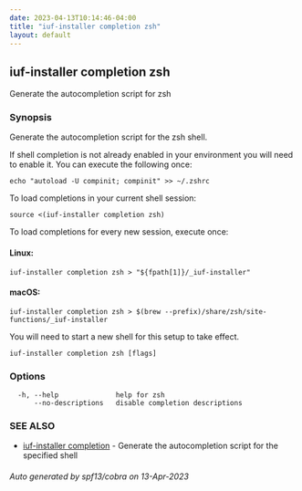 ```yaml
---
date: 2023-04-13T10:14:46-04:00
title: "iuf-installer completion zsh"
layout: default
---
```

## iuf-installer completion zsh

Generate the autocompletion script for zsh

### Synopsis

Generate the autocompletion script for the zsh shell.

If shell completion is not already enabled in your environment you will need
to enable it.  You can execute the following once:

	echo "autoload -U compinit; compinit" >> ~/.zshrc

To load completions in your current shell session:

	source <(iuf-installer completion zsh)

To load completions for every new session, execute once:

#### Linux:

	iuf-installer completion zsh > "${fpath[1]}/_iuf-installer"

#### macOS:

	iuf-installer completion zsh > $(brew --prefix)/share/zsh/site-functions/_iuf-installer

You will need to start a new shell for this setup to take effect.


```
iuf-installer completion zsh [flags]
```

### Options

```
  -h, --help              help for zsh
      --no-descriptions   disable completion descriptions
```

### SEE ALSO

* [iuf-installer completion](/commands/iuf-installer_completion/)	 - Generate the autocompletion script for the specified shell

###### Auto generated by spf13/cobra on 13-Apr-2023
